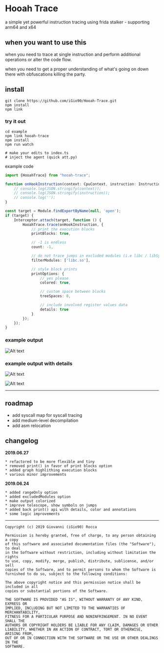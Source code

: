 # Hooah Trace

a simple yet powerful instruction tracing using frida stalker - supporting arm64 and x64

## when you want to use this
when you need to trace at single instruction and perform additional operations or alter the code flow.

when you need to get a proper understanding of what's going on down there with obfuscations killing the party.


## install

```$xslt
git clone https://github.com/iGio90/Hooah-Trace.git
npm install
npm link
```

### try it out
```$xslt
cd example
npm link hooah-trace
npm install
npm run watch

# make your edits to index.ts
# inject the agent (quick att.py)
```

example code
```typescript
import {HooahTrace} from "hooah-trace";

function onHookInstruction(context: CpuContext, instruction: Instruction) {
    // console.log(JSON.stringify(context));
    // console.log(JSON.stringify(instruction));
    // console.log('');
}

const target = Module.findExportByName(null, 'open');
if (target) {
    Interceptor.attach(target, function () {
        HooahTrace.trace(onHookInstruction, {
            // print the execution blocks
            printBlocks: true,

            // -1 is endless
            count: -1,

            // do not trace jumps in excluded modules (i.e libc / libSystem)
            filterModules: ['libc.so'],

            // style block prints
            printOptions: {
                // yes please
                colored: true,

                // custom space between blocks
                treeSpaces: 8,

                // include involved register values data
                details: true
            }
        });
    });
}
```

### example output
![Alt text](https://i.ibb.co/f0ghyFm/3.png "HooahTrace 3")

### example output with details
![Alt text](https://i.ibb.co/z6FWC9p/1.png "HooahTrace 1")

![Alt text](https://i.ibb.co/PW3K41S/2.png "HooahTrace 2")


---
## roadmap
* add syscall map for syscall tracing
* add medium-level decompilation
* add asm relocation

## changelog

**2019.06.27**
```
* refactored to be more flexible and tiny
* removed print() in favor of print blocks option
* added graph highlithing execution blocks
* various minor improvements
```
**2019.06.24**
```
* added rangeOnly option
* added excludedModules option
* make output colorized
* improve telescope, show symbols on jumps
* added back print() api with details, color and annotations
* some logic improvements
```

---

```
Copyright (c) 2019 Giovanni (iGio90) Rocca

Permission is hereby granted, free of charge, to any person obtaining a copy
of this software and associated documentation files (the "Software"), to deal
in the Software without restriction, including without limitation the rights
to use, copy, modify, merge, publish, distribute, sublicense, and/or sell
copies of the Software, and to permit persons to whom the Software is
furnished to do so, subject to the following conditions:

The above copyright notice and this permission notice shall be included in all
copies or substantial portions of the Software.

THE SOFTWARE IS PROVIDED "AS IS", WITHOUT WARRANTY OF ANY KIND, EXPRESS OR
IMPLIED, INCLUDING BUT NOT LIMITED TO THE WARRANTIES OF MERCHANTABILITY,
FITNESS FOR A PARTICULAR PURPOSE AND NONINFRINGEMENT. IN NO EVENT SHALL THE
AUTHORS OR COPYRIGHT HOLDERS BE LIABLE FOR ANY CLAIM, DAMAGES OR OTHER
LIABILITY, WHETHER IN AN ACTION OF CONTRACT, TORT OR OTHERWISE, ARISING FROM,
OUT OF OR IN CONNECTION WITH THE SOFTWARE OR THE USE OR OTHER DEALINGS IN THE
SOFTWARE.
```